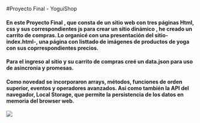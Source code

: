 #Proyecto Final - YoguiShop  
####  En este  Proyecto  Final , que consta de un sitio  web  con  tres páginas  Html,  css   y sus correspondientes  js  para crear un sitio dinámico , he creado un carrito de compras.  Lo organicé con una presentación del sitio-index.html-,  una página con listtado de imágenes de productos de yoga con sus coprrespondientes precios.
#### Para el ingreso al sitio y su carrito de compras creé un data.json  para uso de asincronia y promesas.

#### Como novedad se incorporaron arrays, métodos, funciones de orden superior, eventos y operadores avanzados. Asi como también la API del navegador, Local Storage, que permite la persistencia de los datos en memoria del browser web.
![](https://andro4all.com/hero/2021/02/Aprende-yoga-con-estas-apps-gratuitas-para-Android.jpg?width=1200&aspect_ratio=16:9)
